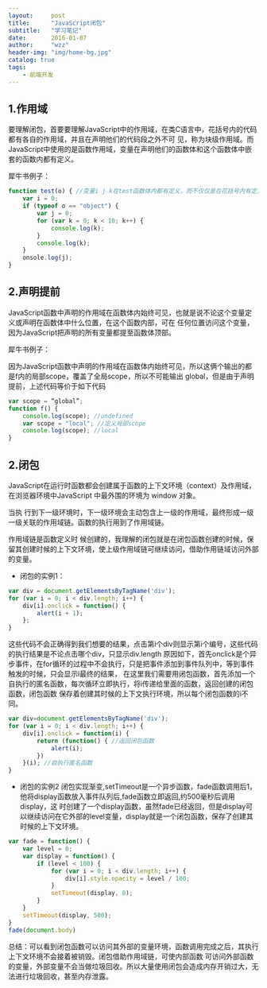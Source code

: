 ```yaml
---
layout:     post
title:      "JavaScript闭包"
subtitle:   "学习笔记"
date:       2016-01-07
author:     "wzz"
header-img: "img/home-bg.jpg"
catalog: true
tags:
    - 前端开发
---
```


## 1.作用域

要理解闭包，首要要理解JavaScript中的作用域，在类C语言中，花括号内的代码都有各自的作用域，并且在声明他们的代码段之外不可 见，称为块级作用域。而JavaScript中使用的是函数作用域，变量在声明他们的函数体和这个函数体中嵌套的函数内都有定义。

犀牛书例子：

```js
function test(o) { //变量i j k在test函数体内都有定义，而不仅仅是在花括号内有定义
    var i = 0;
    if (typeof o == "object") {
        var j = 0;
        for (var k = 0; k < 10; k++) {
            console.log(k);
        }
        console.log(k);
    }
    onsole.log(j);
}
```

## 2.声明提前
JavaScript函数中声明的作用域在函数体内始终可见，也就是说不论这个变量定义或声明在函数体中什么位置，在这个函数内部，可在 任何位置访问这个变量，因为JavaScript把声明的所有变量都提至函数体顶部。

犀牛书例子：

因为JavaScript函数中声明的作用域在函数体内始终可见，所以这俩个输出的都是f内的局部scope，覆盖了全局scope，所以不可能输出 global，但是由于声明提前，上述代码等价于如下代码

```js
var scope = “global”;
function f() {
    console.log(scope); //undefined
    var scope = "local"; //定义局部scope
    console.log(scope); //local
}
```

## 2.闭包
JavaScript在运行时函数都会创建属于函数的上下文环境（context）及作用域，在浏览器环境中JavaScript 中最外围的环境为 window 对象。

当执 行到下一级环境时，下一级环境会主动包含上一级的作用域，最终形成一级一级关联的作用域链。函数的执行用到了作用域链。

作用域链是函数定义时 候创建的，我理解的闭包就是在闭包函数创建的时候，保留其创建时候的上下文环境，使上级作用域链可继续访问，借助作用链域访问外部的变量。

* 闭包的实例1：

```js
var div = document.getElementsByTagName('div');
for (var i = 0; i < div.length; i++) {
    div[i].onclick = function() {
        alert(i + 1);
    };
}
```

这些代码不会正确得到我们想要的结果，点击第i个div则显示第i个编号，这些代码的执行结果是不论点击哪个div，只显示div.length 原因如下，首先onclick是个异步事件，在for循环的过程中不会执行，只是把事件添加到事件队列中，等到事件触发的时候，只会显示i最终的结果， 在这里我们需要用闭包函数，首先添加一个自执行的匿名函数，每次循环立即执行，将i传递给里面的函数，返回创建的闭包函数，闭包函数 保存着创建其时候的上下文执行环境，所以每个闭包函数的i不同。

```js
var div=document.getElementsByTagName('div');
for (var i = 0; i < div.length; i++) {
    div[i].onclick = function(i) {
        return (function() { //返回闭包函数
            alert(i);
        })
    }(i); //自执行匿名函数
}
```

* 闭包的实例2
闭包实现渐变,setTimeout是一个异步函数，fade函数调用后1，他将display函数放入事件队列后,fade函数立即返回,约500毫秒后调用display，这 时创建了一个display函数，虽然fade已经返回，但是display可以继续访问在它外部的level变量，display就是一个闭包函数，保存了创建其时候的上下文环境。

```js
var fade = function() {
    var level = 0;
    var display = function() {
        if (level < 100) {
            for (var i = 0; i < div.length; i++) {
                div[i].style.opacity = level / 100;
            }
            setTimeout(display, 0);
        }
    }
    setTimeout(display, 500);
}
fade(document.body)
```

总结：可以看到闭包函数可以访问其外部的变量环境，函数调用完成之后，其执行上下文环境不会接着被销毁。闭包借助作用域链，可使内部函数 可访问外部函数的变量，外部变量不会当做垃圾回收。所以大量使用闭包会造成内存开销过大，无法进行垃圾回收，甚至内存泄露。
